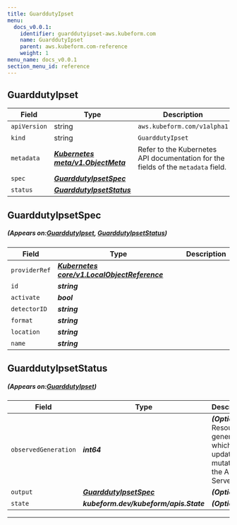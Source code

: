 ```yaml
---
title: GuarddutyIpset
menu:
  docs_v0.0.1:
    identifier: guarddutyipset-aws.kubeform.com
    name: GuarddutyIpset
    parent: aws.kubeform.com-reference
    weight: 1
menu_name: docs_v0.0.1
section_menu_id: reference
---
```


## GuarddutyIpset
| Field | Type | Description |
| ------ | ----- | ----------- |
| `apiVersion` | string | `aws.kubeform.com/v1alpha1` |
|    `kind` | string | `GuarddutyIpset` |
| `metadata` | ***[Kubernetes meta/v1.ObjectMeta](https://kubernetes.io/docs/reference/generated/kubernetes-api/v1.13/#objectmeta-v1-meta)***|Refer to the Kubernetes API documentation for the fields of the `metadata` field.|
| `spec` | ***[GuarddutyIpsetSpec](#GuarddutyIpsetSpec)***||
| `status` | ***[GuarddutyIpsetStatus](#GuarddutyIpsetStatus)***||
## GuarddutyIpsetSpec
##### (Appears on:[GuarddutyIpset](#GuarddutyIpset), [GuarddutyIpsetStatus](#GuarddutyIpsetStatus))
| Field | Type | Description |
| ------ | ----- | ----------- |
| `providerRef` | ***[Kubernetes core/v1.LocalObjectReference](https://kubernetes.io/docs/reference/generated/kubernetes-api/v1.13/#localobjectreference-v1-core)***||
| `id` | ***string***||
| `activate` | ***bool***||
| `detectorID` | ***string***||
| `format` | ***string***||
| `location` | ***string***||
| `name` | ***string***||
## GuarddutyIpsetStatus
##### (Appears on:[GuarddutyIpset](#GuarddutyIpset))
| Field | Type | Description |
| ------ | ----- | ----------- |
| `observedGeneration` | ***int64***| ***(Optional)*** Resource generation, which is updated on mutation by the API Server.|
| `output` | ***[GuarddutyIpsetSpec](#GuarddutyIpsetSpec)***| ***(Optional)*** |
| `state` | ***kubeform.dev/kubeform/apis.State***| ***(Optional)*** |
---
